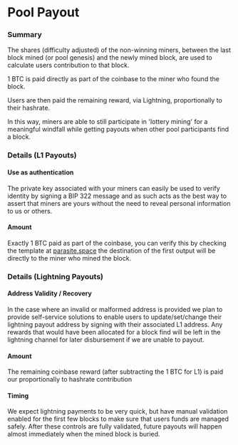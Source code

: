 Pool Payout
===========

### Summary
The shares (difficulty adjusted) of the non-winning miners, between the last block mined (or pool genesis) and the newly
mined block, are used to calculate users contribution to that block.

1 BTC is paid directly as part of the coinbase to the miner who found the block.

Users are then paid the remaining reward, via Lightning, proportionally to their hashrate.

In this way, miners are able to still participate in 'lottery mining' for a meaningful windfall while getting payouts 
when other pool participants find a block.

### Details (L1 Payouts)

#### Use as authentication
The private key associated with your miners can easily be used to verify identity by signing a BIP 322 message and
as such acts as the best way to assert that miners are yours without the need to reveal personal information to us or
others.

#### Amount
Exactly 1 BTC paid as part of the coinbase, you can verify this by checking the template at [parasite.space](https://parasite.space/template)
the destination of the first output will be directly to the miner who mined the block.

### Details (Lightning Payouts)

#### Address Validity / Recovery
In the case where an invalid or malformed address is provided we plan to provide self-service solutions to enable users
to update/set/change their lightning payout address by signing with their associated L1 address. Any rewards that would 
have been allocated for a block find will be left in the lightning channel for later disbursement if we are unable to payout.

#### Amount
The remaining coinbase reward (after subtracting the 1 BTC for L1) is paid our proportionally to hashrate contribution

#### Timing
We expect lightning payments to be very quick, but have manual validation enabled for the first few blocks to make sure
that users funds are managed safely. After these controls are fully validated, future payouts will happen almost immediately
when the mined block is buried.